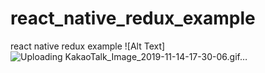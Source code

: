# react_native_redux_example
react native redux example
![Alt Text]![Uploading KakaoTalk_Image_2019-11-14-17-30-06.gif…]()
